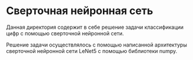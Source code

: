 # Сверточная нейронная сеть

Данная директория содержит в себе решение задачи классификации цифр с помощью сверточной нейронной сети.

Решение задачи осуществлялось с помощью написанной архитектуры сверточной нейронной сети LeNet5 с помощью библиотеки numpy.

